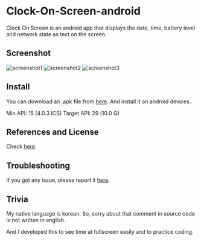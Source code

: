 # Clock-On-Screen-android
Clock On Screen is an android app that displays the date, time, battery level and network state as text on the screen.

## Screenshot
![screenshot1](https://user-images.githubusercontent.com/46312473/50594669-d7f2fd80-0ee0-11e9-96fa-3243d535120a.png) ![screenshot2](https://user-images.githubusercontent.com/46312473/50594672-d9bcc100-0ee0-11e9-9222-77750016d844.png)
![screenshot3](https://user-images.githubusercontent.com/46312473/50594674-db868480-0ee0-11e9-9cab-d7b777074a20.png)

## Install
You can download an .apk file from [here](https://github.com/SaeGon-Heo/Clock-On-Screen-android/releases).
And install it on android devices.

Min API: 15 (4.0.3 ICS)
Target API: 29 (10.0 Q)

## References and License
Check [here](https://github.com/SaeGon-Heo/Clock-On-Screen-android/blob/master/app/src/main/assets/opensource.txt).

## Troubleshooting
If you got any issue, please report it [here](https://github.com/SaeGon-Heo/Clock-On-Screen-android/issues/new).

## Trivia
My native language is korean.
So, sorry about that comment in source code is not written in english.

And I developed this to see time at fullscreen easily and to practice coding.
